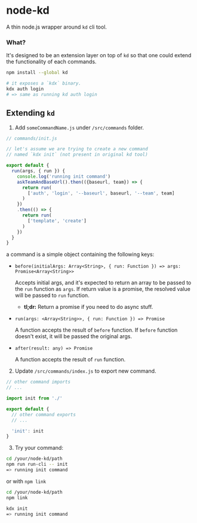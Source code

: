 node-kd
=======

A thin node.js wrapper around `kd` cli tool.

### What?

It's designed to be an extension layer on top of `kd` so that one could extend the functionality of each commands.

```bash
npm install --global kd

# it exposes a `kdx` binary.
kdx auth login
# => same as running kd auth login
```


## Extending `kd`

1) Add `someCommandName.js` under `/src/commands` folder.

```js
// commands/init.js

// let's assume we are trying to create a new command
// named `kdx init` (not present in original kd tool)

export default {
  run(args, { run }) {
    console.log('running init command')
    askTeamAndBaseUrl().then(({baseurl, team}) => {
      return run(
        ['auth', 'login', '--baseurl', baseurl, '--team', team]
      )
    })
    .then(() => {
      return run(
        ['template', 'create']
      )
    })
  }
}

```

a command is a simple object containing the following keys:
- `before(initialArgs: Array<String>, { run: Function }) => args: Promise<Array<String>>`

  Accepts initial args, and it's expected to return an array to be passed to the `run` function as `args`. If return value is a promise, the resolved value will be passed to `run` function.

    - **tl;dr:** Return a promise if you need to do async stuff.

- `run(args: <Array<String>>, { run: Function }) => Promise`

  A function accepts the result of `before` function. If `before` function doesn't exist, it will be passed the original args.

- `after(result: any) => Promise`

  A function accepts the result of `run` function.

2) Update `/src/commands/index.js` to export new command.

```js
// other command imports
// ...

import init from './'

export default {
  // other command exports
  // ...

  'init': init
}
```

3) Try your command:

```bash
cd /your/node-kd/path
npm run run-cli -- init
=> running init command
```

or with `npm link`

```bash
cd /your/node-kd/path
npm link

kdx init
=> running init command
```


